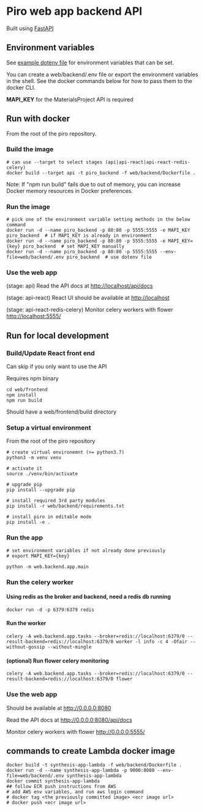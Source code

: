 # Piro web app backend API

Built using [FastAPI](https://fastapi.tiangolo.com)

## Environment variables

See [example dotenv file](.env-template) for environment variables that can be set.

You can create a web/backend/.env file or export the environment variables in the shell.
See the docker commands below for how to pass them to the docker CLI.

**MAPI_KEY** for the MaterialsProject API is required

## Run with docker

From the root of the piro repository.

### Build the image
```
# can use --target to select stages (api|api-react|api-react-redis-celery)
docker build --target api -t piro_backend -f web/backend/Dockerfile .
```
Note: If "npm run build" fails due to out of memory, you can increase Docker memory resources in Docker preferences.

### Run the image
 
 ```
 # pick one of the environment variable setting methods in the below command
docker run -d --name piro_backend -p 80:80 -p 5555:5555 -e MAPI_KEY piro_backend  # if MAPI_KEY is already in environment
docker run -d --name piro_backend -p 80:80 -p 5555:5555 -e MAPI_KEY={key} piro_backend  # set MAPI_KEY manually
docker run -d --name piro_backend -p 80:80 -p 5555:5555 --env-file=web/backend/.env piro_backend  # use dotenv file
 ```

### Use the web app

(stage: api)
Read the API docs at <http://localhost/api/docs>

(stage: api-react)
React UI should be available at <http://localhost>

(stage: api-react-redis-celery)
Monitor celery workers with flower <http://localhost:5555/>


## Run for local development

### Build/Update React front end
Can skip if you only want to use the API

Requires npm binary

```
cd web/frontend
npm install
npm run build
```

Should have a web/frontend/build directory

### Setup a virtual environment
From the root of the piro repository

```
# create virtual environemnt (>= python3.7)
python3 -m venv venv

# activate it
source ./venv/bin/activate

# upgrade pip
pip install --upgrade pip

# install required 3rd party modules
pip install -r web/backend/requirements.txt

# install piro in editable mode
pip install -e .
```

### Run the app 
```
# set environment variables if not already done previously 
# export MAPI_KEY={key}

python -m web.backend.app.main
```

### Run the celery worker

#### Using redis as the broker and backend, need a redis db running
```
docker run -d -p 6379:6379 redis
```

#### Run the worker
```
celery -A web.backend.app.tasks --broker=redis://localhost:6379/0 --result-backend=redis://localhost:6379/0 worker -l info -c 4 -Ofair --without-gossip --without-mingle
```

#### (optional) Run flower celery monitoring
```
celery -A web.backend.app.tasks --broker=redis://localhost:6379/0 --result-backend=redis://localhost:6379/0 flower 
```

### Use the web app

Should be available at <http://0.0.0.0:8080>

Read the API docs at <http://0.0.0.0:8080/api/docs>

Monitor celery workers with flower <http://0.0.0.0:5555/>

## commands to create Lambda docker image
```
docker build -t synthesis-app-lambda -f web/backend/Dockerfile .
docker run -d --name synthesis-app-lambda -p 9000:8080 --env-file=web/backend/.env synthesis-app-lambda
docker commit synthesis-app-lambda
## follow ECR push instructions from AWS
# add AWS env variables, and run aws login command
# docker tag <the previously committed image> <ecr image url>
# docker push <ecr image url>
```
